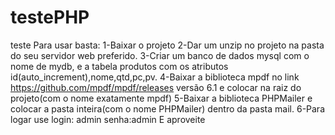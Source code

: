 # testePHP
teste 
Para usar basta: 
1-Baixar o projeto 
2-Dar um unzip no projeto na pasta do seu servidor web preferido. 
3-Criar um banco de dados mysql com o nome de mydb, e a tabela produtos com os atributos id(auto_increment),nome,qtd,pc,pv.
4-Baixar a biblioteca mpdf no link https://github.com/mpdf/mpdf/releases versão 6.1 e colocar na raiz do projeto(com o nome exatamente mpdf) 
5-Baixar a biblioteca PHPMailer e colocar a pasta inteira(com o nome PHPMailer) dentro da pasta mail. 
6-Para logar use login: admin senha:admin E aproveite
